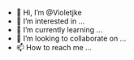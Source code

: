 - 👋 Hi, I’m @Violetjke
- 👀 I’m interested in ...
- 🌱 I’m currently learning ...
- 💞️ I’m looking to collaborate on ...
- 📫 How to reach me ...

<!---
Violetjke/Violetjke is a ✨ special ✨ repository because its `README.md` (this file) appears on your GitHub profile.
You can click the Preview link to take a look at your changes.
--->
